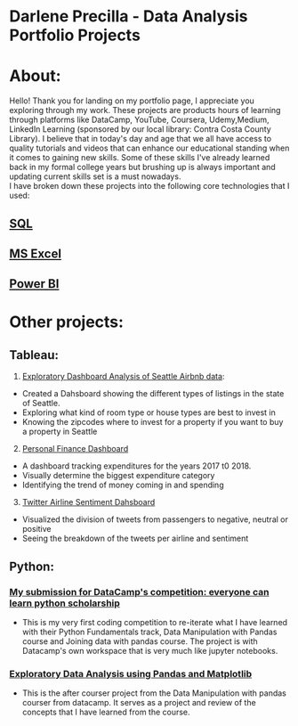 # Darlene Precilla - Data Analysis Portfolio Projects

# About:
Hello! Thank you for landing on my portfolio page, I appreciate you exploring through my work. These projects are products hours of learning through platforms like DataCamp, YouTube, Coursera, Udemy,Medium, LinkedIn Learning (sponsored by our local library: Contra Costa County Library). I believe that in today's day and age that we all have access to quality tutorials and videos that can enhance our educational standing when it comes to gaining new skills. Some of these skills I've already learned back in my formal college years but brushing up is always important and updating current skills set is a must nowadays. <br /> I have broken down these projects into the following core technologies that I used:
## [SQL](https://github.com/dcprecilla/Data-Analysis-Portfolio-Projects/tree/main/SQL%20Projects) 
## [MS Excel](https://github.com/dcprecilla/Data-Analysis-Portfolio-Projects/tree/main/Excel)
## [Power BI](https://github.com/dcprecilla/Data-Analysis-Portfolio-Projects/tree/main/Power_BI)

# Other projects:
## Tableau:
1. [Exploratory Dashboard Analysis of Seattle Airbnb data](https://public.tableau.com/app/profile/darlene.precilla/viz/AirbnbDashboardProject_16741940103850/AirbnbDashboard):
- Created a Dahsboard showing the different types of listings in the state of Seattle.
- Exploring what kind of room type or house types are best to invest in
- Knowing the zipcodes where to invest for a property if you want to buy a property in Seattle
2. [Personal Finance Dashboard](https://public.tableau.com/app/profile/darlene.precilla/viz/PersonalFinanceDashboard_16781770436690/PersonalFinanceDashboard?publish=yes)
- A dashboard tracking expenditures for the years 2017 t0 2018.
- Visually determine the biggest expenditure category
- Identifying the trend of money coming in and spending

3. [Twitter Airline Sentiment Dahsboard](https://public.tableau.com/app/profile/darlene.precilla/viz/Twitter_Sentiment_Dashboard/Dashboard1?publish=yes)
- Visualized the division of tweets from passengers to negative, neutral or positive
- Seeing the breakdown of the tweets per airline and sentiment

## Python:

### [My submission for DataCamp's competition: everyone can learn python scholarship](https://app.datacamp.com/workspace/w/e11b35a9-8c1a-4e12-879d-1cbf689ade6e)
  - This is my very first coding competition to re-iterate what I have learned with their Python Fundamentals track, Data Manipulation with Pandas course and Joining data with pandas course. The project is with Datacamp's own workspace that is very much like jupyter notebooks. 

### [Exploratory Data Analysis using Pandas and Matplotlib](https://app.datacamp.com/workspace/w/70726f93-8057-45c7-afe0-4d007f475f8e/edit)
  - This is the after courser project from the Data Manipulation with pandas courser from datacamp. It serves as a project and review of the concepts that I have learned from the course. 

